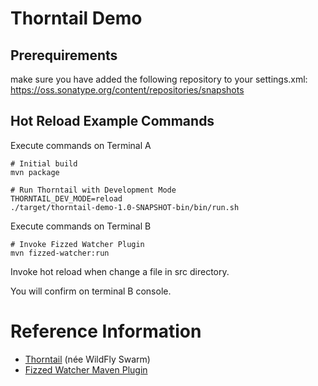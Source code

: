 Thorntail Demo
===

## Prerequirements

make sure you have added the following repository to your settings.xml:  https://oss.sonatype.org/content/repositories/snapshots


## Hot Reload Example Commands

Execute commands on Terminal A

```bash:TerminalA
# Initial build
mvn package

# Run Thorntail with Development Mode
THORNTAIL_DEV_MODE=reload
./target/thorntail-demo-1.0-SNAPSHOT-bin/bin/run.sh
```

Execute commands on Terminal B

```bash:TerminalB
# Invoke Fizzed Watcher Plugin
mvn fizzed-watcher:run
```

Invoke hot reload when change a file in src directory.

You will confirm on terminal B console.

# Reference Information
* [Thorntail](https://thorntail.io/) (née WildFly Swarm)
* [Fizzed Watcher Maven Plugin](https://github.com/fizzed/maven-plugins)

